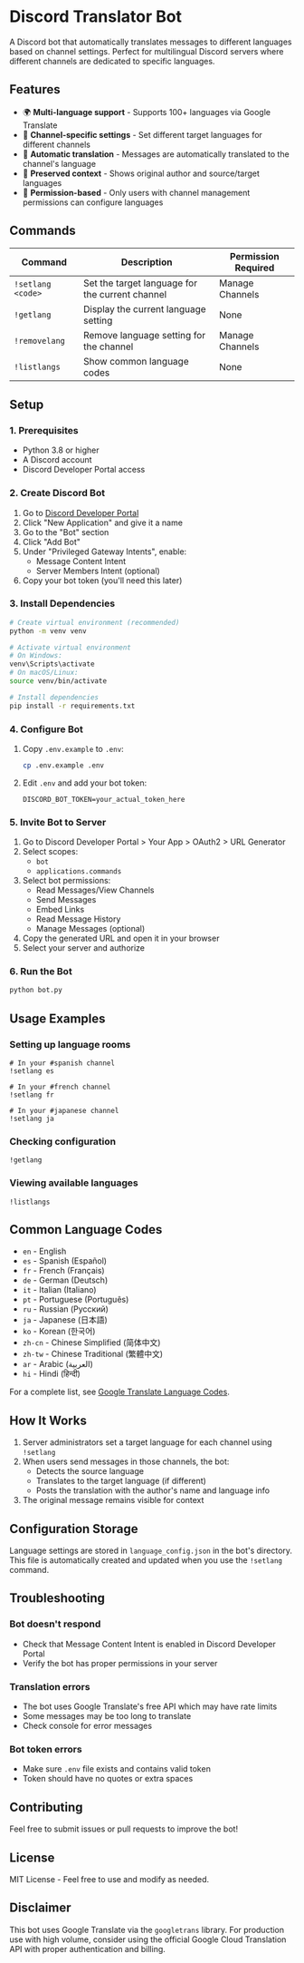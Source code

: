 # Discord Translator Bot

A Discord bot that automatically translates messages to different languages based on channel settings. Perfect for multilingual Discord servers where different channels are dedicated to specific languages.

## Features

- 🌍 **Multi-language support** - Supports 100+ languages via Google Translate
- 🔧 **Channel-specific settings** - Set different target languages for different channels
- 🤖 **Automatic translation** - Messages are automatically translated to the channel's language
- 💬 **Preserved context** - Shows original author and source/target languages
- 🔐 **Permission-based** - Only users with channel management permissions can configure languages

## Commands

| Command | Description | Permission Required |
|---------|-------------|-------------------|
| `!setlang <code>` | Set the target language for the current channel | Manage Channels |
| `!getlang` | Display the current language setting | None |
| `!removelang` | Remove language setting for the channel | Manage Channels |
| `!listlangs` | Show common language codes | None |

## Setup

### 1. Prerequisites

- Python 3.8 or higher
- A Discord account
- Discord Developer Portal access

### 2. Create Discord Bot

1. Go to [Discord Developer Portal](https://discord.com/developers/applications)
2. Click "New Application" and give it a name
3. Go to the "Bot" section
4. Click "Add Bot"
5. Under "Privileged Gateway Intents", enable:
   - Message Content Intent
   - Server Members Intent (optional)
6. Copy your bot token (you'll need this later)

### 3. Install Dependencies

```bash
# Create virtual environment (recommended)
python -m venv venv

# Activate virtual environment
# On Windows:
venv\Scripts\activate
# On macOS/Linux:
source venv/bin/activate

# Install dependencies
pip install -r requirements.txt
```

### 4. Configure Bot

1. Copy `.env.example` to `.env`:
   ```bash
   cp .env.example .env
   ```

2. Edit `.env` and add your bot token:
   ```
   DISCORD_BOT_TOKEN=your_actual_token_here
   ```

### 5. Invite Bot to Server

1. Go to Discord Developer Portal > Your App > OAuth2 > URL Generator
2. Select scopes:
   - `bot`
   - `applications.commands`
3. Select bot permissions:
   - Read Messages/View Channels
   - Send Messages
   - Embed Links
   - Read Message History
   - Manage Messages (optional)
4. Copy the generated URL and open it in your browser
5. Select your server and authorize

### 6. Run the Bot

```bash
python bot.py
```

## Usage Examples

### Setting up language rooms

```
# In your #spanish channel
!setlang es

# In your #french channel
!setlang fr

# In your #japanese channel
!setlang ja
```

### Checking configuration

```
!getlang
```

### Viewing available languages

```
!listlangs
```

## Common Language Codes

- `en` - English
- `es` - Spanish (Español)
- `fr` - French (Français)
- `de` - German (Deutsch)
- `it` - Italian (Italiano)
- `pt` - Portuguese (Português)
- `ru` - Russian (Русский)
- `ja` - Japanese (日本語)
- `ko` - Korean (한국어)
- `zh-cn` - Chinese Simplified (简体中文)
- `zh-tw` - Chinese Traditional (繁體中文)
- `ar` - Arabic (العربية)
- `hi` - Hindi (हिन्दी)

For a complete list, see [Google Translate Language Codes](https://cloud.google.com/translate/docs/languages).

## How It Works

1. Server administrators set a target language for each channel using `!setlang`
2. When users send messages in those channels, the bot:
   - Detects the source language
   - Translates to the target language (if different)
   - Posts the translation with the author's name and language info
3. The original message remains visible for context

## Configuration Storage

Language settings are stored in `language_config.json` in the bot's directory. This file is automatically created and updated when you use the `!setlang` command.

## Troubleshooting

### Bot doesn't respond
- Check that Message Content Intent is enabled in Discord Developer Portal
- Verify the bot has proper permissions in your server

### Translation errors
- The bot uses Google Translate's free API which may have rate limits
- Some messages may be too long to translate
- Check console for error messages

### Bot token errors
- Make sure `.env` file exists and contains valid token
- Token should have no quotes or extra spaces

## Contributing

Feel free to submit issues or pull requests to improve the bot!

## License

MIT License - Feel free to use and modify as needed.

## Disclaimer

This bot uses Google Translate via the `googletrans` library. For production use with high volume, consider using the official Google Cloud Translation API with proper authentication and billing.
